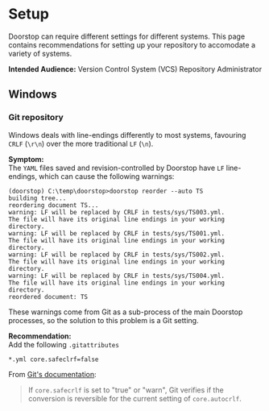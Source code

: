 # Setup

Doorstop can require different settings for different systems.
This page contains recommendations for setting up your repository to
accomodate a variety of systems.

**Intended Audience:** Version Control System (VCS) Repository Administrator

## Windows

### Git repository

Windows deals with line-endings differently to most systems, favouring `CRLF` (`\r\n`) over the more traditional `LF` (`\n`).

**Symptom:**\
The `YAML` files saved and revision-controlled by Doorstop have `LF`
line-endings, which can cause the following warnings:

```
(doorstop) C:\temp\doorstop>doorstop reorder --auto TS
building tree...
reordering document TS...
warning: LF will be replaced by CRLF in tests/sys/TS003.yml.
The file will have its original line endings in your working directory.
warning: LF will be replaced by CRLF in tests/sys/TS001.yml.
The file will have its original line endings in your working directory.
warning: LF will be replaced by CRLF in tests/sys/TS002.yml.
The file will have its original line endings in your working directory.
warning: LF will be replaced by CRLF in tests/sys/TS004.yml.
The file will have its original line endings in your working directory.
reordered document: TS
```

These warnings come from Git as a sub-process of the main Doorstop processes,
so the solution to this problem is a Git setting.

**Recommendation:**\
Add the following `.gitattributes`

```
*.yml core.safeclrf=false
```

From [Git's documentation](https://git-scm.com/docs/gitattributes):

> If `core.safecrlf` is set to "true" or "warn", Git verifies if the conversion is reversible for the current setting of `core.autocrlf`.

